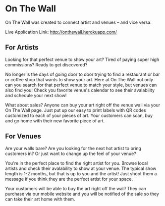 # On The Wall

On The Wall was created to connect artist and venues – and vice versa.

Live Application Link: http://onthewall.herokuapp.com/

## For Artists
Looking for that perfect venue to show your art? Tired of paying super high commissions? Ready to get discovered?

No longer is the days of going door to door trying to find a restaurant or bar or coffee shop that wants to show your art. Here at On The Wall not only can you search for that perfect venue to match your style, but venues can also find you! Check you favorite venue's calendar to see their avalability and schedule your next show!

What about sales? Anyone can buy your art right off the venue wall via your On The Wall page. Just put up our easy to print labels with QR codes customized to each of your pieces of art. Your customers can scan, buy and go home with their new favorite piece of art.

## For Venues
Are your walls bare? Are you looking for the next hot artist to bring customers in? Or just want to change up the feel of your venue?

You're in the perfect place to find the right artist for you. Browse local artists and check their avalability to show at your venue. The typical show length is 1-2 months, but that is up to you and the artist! Just shoot them a message if you think they are the perfect artist for your space.

Your customers will be able to buy the art right off the wall! They can purchase via our mobile website and you will be notified of the sale so they can take their art home with them.
